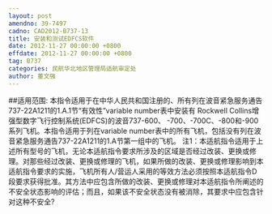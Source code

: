 ```yaml
---
layout: post
amendno: 39-7497
cadno: CAD2012-B737-13
title: 安装和测试EDFCS软件
date: 2012-11-27 00:00:00 +0800
effdate: 2012-11-27 00:00:00 +0800
tag: B737
categories: 民航华北地区管理局适航审定处
author: 董文强
---
```


##适用范围:
本指令适用于在中华人民共和国注册的、所有列在波音紧急服务通告737-22A1211的1.A.1节“有效性”variable number表中安装有 Rockwell Collins增强型数字飞行控制系统(EDFCS)的波音737-600、 -700、-700C、-800和-900系列飞机。本指令适用于列在variable number表中的所有飞机，包括没有列在波音紧急服务通告737-22A1211的1.A节第一组中的飞机。
注1：本适航指令适用于上述所有型号的飞机，无论本适航指令要求所涉及的区域是否经过改装、更换或修理。对那些经过改装、更换或修理的飞机，如果所做的改装、更换或修理影响到本适航指令要求的实施，飞机所有人/营运人采用的等效方法必须按照本适航指令D段要求获得批准。其方法中应包含所做的改装、更换或修理对本适航指令所阐述的不安全状态影响的评估；而且，如果该不安全状态没有被消除，其要求中应包含针对这种不安全?

